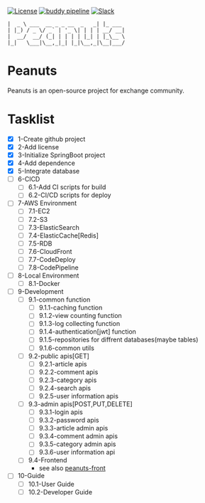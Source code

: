 [![License](https://img.shields.io/badge/license-Apache%202-brightgreen.svg)](https://github.com/wangzhenhui1992/peanuts/blob/master/LICENSE)
[![buddy pipeline](https://app.buddy.works/wangzhenhui1992-1/peanuts/pipelines/pipeline/154004/badge.svg?token=b7331631676aff048d52e85732235017aefb152c7c1a6b0afd60fd08b7b2df46 "buddy pipeline")](https://app.buddy.works/wangzhenhui1992-1/peanuts/pipelines/pipeline/154004)
[![Slack](https://img.shields.io/badge/slack-peanuts--community-green.svg)](https://join.slack.com/t/peanuts-community/shared_invite/enQtNDQ5MzE1ODg3NzM0LTRiNDRhYTIyMmFmZWRiNWE2Nzk4MzBmZGYyZWNlY2Y0ODRkM2U0OWIxMTI2ZmJjY2FlNjQ4NzNjMDllMjM1MTE)

```
|  _ \ ___  __ _ _ __  _   _| |_ ___ 
| |_) / _ \/ _` | '_ \| | | | __/ __|
|  __/  __/ (_| | | | | |_| | |_\__ \
|_|   \___|\__,_|_| |_|\__,_|\__|___/
```
# Peanuts
Peanuts is an open-source project for exchange community.

# Tasklist
- [x] 1-Create github project
- [x] 2-Add license
- [x] 3-Initialize SpringBoot project
- [x] 4-Add dependence
- [x] 5-Integrate database
- [ ] 6-CICD
  - [ ] 6.1-Add CI scripts for build
  - [ ] 6.2-CI/CD scripts for deploy
- [ ] 7-AWS Environment
  - [ ] 7.1-EC2
  - [ ] 7.2-S3
  - [ ] 7.3-ElasticSearch
  - [ ] 7.4-ElasticCache[Redis]
  - [ ] 7.5-RDB
  - [ ] 7.6-CloudFront
  - [ ] 7.7-CodeDeploy
  - [ ] 7.8-CodePipeline
- [ ] 8-Local Environment
  - [ ] 8.1-Docker
- [ ] 9-Development
  - [ ] 9.1-common function
    - [ ] 9.1.1-caching function
    - [ ] 9.1.2-view counting function
    - [ ] 9.1.3-log collecting function 
    - [ ] 9.1.4-authentication[jwt] function
    - [ ] 9.1.5-repositories for diffrent databases(maybe tables)
    - [ ] 9.1.6-common utils
  - [ ] 9.2-public apis[GET]
    - [ ] 9.2.1-article apis
    - [ ] 9.2.2-comment apis
    - [ ] 9.2.3-category apis
    - [ ] 9.2.4-search apis
    - [ ] 9.2.5-user information apis
  - [ ] 9.3-admin apis[POST,PUT,DELETE]
    - [ ] 9.3.1-login apis
    - [ ] 9.3.2-password apis
    - [ ] 9.3.3-article admin apis
    - [ ] 9.3.4-comment admin apis
    - [ ] 9.3.5-category admin apis
    - [ ] 9.3.6-user information api
  - [ ] 9.4-Frontend
    - see also [peanuts-front](https://github.com/wangzhenhui1992/peanuts-front)  
- [ ] 10-Guide
  - [ ] 10.1-User Guide
  - [ ] 10.2-Developer Guide
